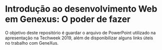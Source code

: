 # Introdução ao desenvolvimento Web em Genexus: O poder de fazer
O objetivo deste repositório é guardar o arquivo de PowerPoint utilizado na apresentação na Techweek 2019, além de disponibilizar alguns links úteis no trabalho com GeneXus.
